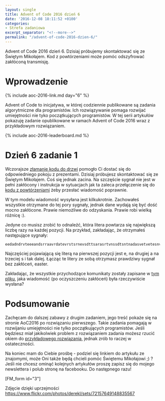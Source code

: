 ```yaml
---
layout: single
title: Advent of Code 2016 dzień 6
date: '2016-12-08 18:11:52 +0100'
categories:
- Strefa zadaniowa
excerpt_separator: "<!--more-->"
permalink: "/advent-of-code-2016-dzien-6/"
---
```

Advent of Code 2016 dzień 6. Dzisiaj próbujemy skontaktować się ze Świętym Mikołajem. Kod z powtórzeniami może pomóc odszyfrować zakłóconą transmisję.

# Wprowadzenie
  
{% include aoc-2016-link.md day="6" %}

Advent of Code to inicjatywa, w której codziennie publikowane są zadania algorytmiczne dla programistów. Ich rozwiązywanie pomaga rozwijać umiejętności nie tyko początkujących programistów. W tej serii artykułów pokazuję zadanie opublikowane w ramach Advent of Code 2016 wraz z przykładowym rozwiązaniem.

{% include aoc-2016-leaderboard.md %}

# Dzień 6 zadanie 1
  
Wczorajsze [złamanie kodu do drzwi](http://www.samouczekprogramisty.pl/advent-of-code-2016-dzien-5/) pomogło Ci dostać się do odpowiedniego pokoju z prezentami. Dzisiaj próbujesz skontaktować się ze Świętym Mikołajem. Coś się jednak zacina. Na szczęście sygnał nie jest w pełni zakłócony i instrukcja w sytuacjach jak ta zaleca przełączenie się do [kodu z powtórzeniami](https://en.wikipedia.org/wiki/Repetition_code) żeby przesłać wiadomość poprawnie.

W tym modelu wiadomość wysyłana jest kilkukrotnie. Zachowałeś wszystkie otrzymane do tej pory sygnały, jednak dane wydają się być dość mocno zakłócone. Prawie niemożliwe do odzyskania. Prawie robi wielką różnicę :).

Jedyne co musisz zrobić to odnaleźć, która litera powtarza się największą liczbę razy na każdej pozycji. Na przykład, zakładając, że otrzymałeś następujące sygnały:

    eedadndrvteeeandsrraavrdatevrstsrnevsdttsarasrtvnssdtsntnadasvetvetesnvtvntsndvrdeardvrsenenarar

  
Najczęściej pojawiającą się literą na pierwszej pozycji jest e, na drugiej a na trzeciej s i tak dalej. Łącząc te litery ze sobą otrzymasz prawdziwy sygnał bez zakłóceń, easter.

Zakładając, że wszystkie przychodzące komunikaty zostały zapisane w [tym pliku](https://raw.githubusercontent.com/SamouczekProgramisty/StrefaZadaniowaSamouka/master/05_aoc_2016/src/main/test/resources/day06_input.txt), jaka wiadomość (po oczyszczeniu zakłóceń) była rzeczywiście wysłana?

# Podsumowanie
  
Zachęcam do dalszej zabawy z drugim zadaniem, jego treść pokaże się na stronie AoC2016 po rozwiązaniu pierwszego. Takie zadania pomagają w rozwijaniu umiejętności nie tylko początkujących programistów. Jeśli będziesz miał jakikolwiek problem z rozwiązaniem zadania możesz rzucić okiem do [przykładowego rozwiązania](https://github.com/SamouczekProgramisty/StrefaZadaniowaSamouka/tree/master/05_aoc_2016/src/main/java/pl/samouczekprogramisty/szs/aoc2016/day06), jednak zrób to raczej w ostateczności.

Na koniec mam do Ciebie prośbę - podziel się linkiem do artykułu ze znajomymi, może Oni także będą chcieli pomóc Świętemu Mikołajowi ;) ? Jeśli nie chcesz ominąć kolejnych artykułów proszę zapisz się do mojego newslettera i polub stronę na facebooku. Do następnego razu!

[FM\_form id="3"]

Zdjęcie dzięki uprzejmości https://www.flickr.com/photos/derekl/sets/72157649148835567

